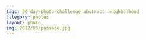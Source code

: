 ```yaml
---
tags: 30-day-photo-challenge abstract neighborhood 
category: photos
layout: photo
img: 2022/03/passage.jpg
---
```

